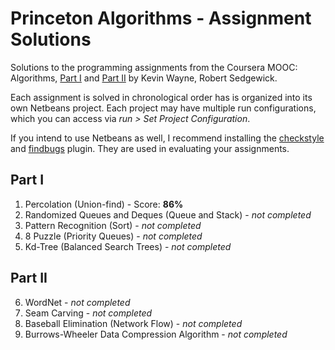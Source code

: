 Princeton Algorithms - Assignment Solutions
================================

Solutions to the programming assignments from the Coursera MOOC: Algorithms, [Part I](https://www.coursera.org/learn/introduction-to-algorithms) and [Part II](https://www.coursera.org/learn/java-data-structures-algorithms-2) by Kevin Wayne, Robert Sedgewick.

Each assignment is solved in chronological order has is organized into its own Netbeans project. Each project may have multiple run configurations, which you can access via _run > Set Project Configuration_.

If you intend to use Netbeans as well, I recommend installing the [checkstyle](http://plugins.netbeans.org/plugin/3413/checkstyle-beans) and [findbugs](https://netbeans.org/kb/docs/java/code-inspect.html#fb) plugin. They are used in evaluating your assignments.

## Part I
 1. Percolation (Union-find) - Score: **86%**
 2. Randomized Queues and Deques (Queue and Stack) - _not completed_
 3. Pattern Recognition (Sort) - _not completed_
 4. 8 Puzzle (Priority Queues) - _not completed_
 5. Kd-Tree (Balanced Search Trees) - _not completed_

## Part II
 6. WordNet - _not completed_
 7. Seam Carving - _not completed_
 8. Baseball Elimination (Network Flow) - _not completed_
 9. Burrows-Wheeler Data Compression Algorithm - _not completed_

